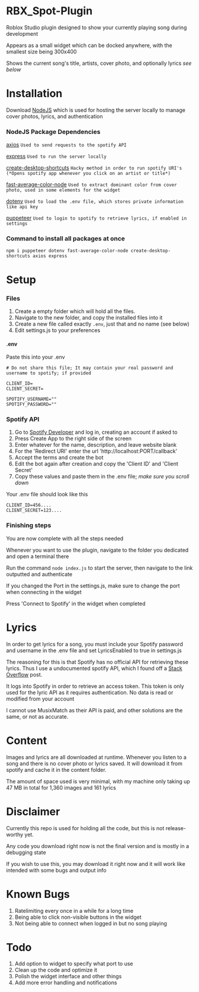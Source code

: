# RBX_Spot-Plugin
Roblox Studio plugin designed to show your currently playing song during development

Appears as a small widget which can be docked anywhere, with the smallest size being 300x400

Shows the current song's title, artists, cover photo, and optionally lyrics *see below*

# Installation
Download [NodeJS](https://nodejs.org/en) which is used for hosting the server locally to manage cover photos, lyrics, and authentication

### NodeJS Package Dependencies
[axios](https://axios-http.com/docs/intro) `Used to send requests to the spotify API`

[express](https://expressjs.com/) `Used to run the server locally`

[create-desktop-shortcuts](https://www.npmjs.com/package/create-desktop-shortcuts) `Hacky method in order to run spotify URI's (*Opens spotify app whenever you click on an artist or title*)`

[fast-average-color-node](https://www.npmjs.com/package/fast-average-color-node?activeTab=readme) `Used to extract dominant color from cover photo, used in some elements for the widget`

[dotenv](https://www.npmjs.com/package/dotenv) `Used to load the .env file, which stores private information like api key`

[puppeteer](https://pptr.dev/) `Used to login to spotify to retrieve lyrics, if enabled in settings`

### Command to install all packages at once
`npm i puppeteer dotenv fast-average-color-node create-desktop-shortcuts axios express`

# Setup
### Files
1. Create a empty folder which will hold all the files.
2. Navigate to the new folder, and copy the installed files into it
3. Create a new file called exactly `.env`, just that and no name (see below)
4. Edit settings.js to your preferences

#### .env
Paste this into your .env
```
# Do not share this file; It may contain your real password and username to spotify; if provided

CLIENT_ID=
CLIENT_SECRET=

SPOTIFY_USERNAME=""
SPOTIFY_PASSWORD=""
```

### Spotify API
1. Go to [Spotify Developer](https://developer.spotify.com/dashboard) and log in, creating an account if asked to
2. Press Create App to the right side of the screen
3. Enter whatever for the name, description, and leave website blank
4. For the 'Redirect URI' enter the url 'http://localhost:PORT/callback'
5. Accept the terms and create the bot
6. Edit the bot again after creation and copy the 'Client ID' and 'Client Secret'
7. Copy these values and paste them in the .env file; *make sure you scroll down*

Your .env file should look like this

```
CLIENT_ID=456....
CLIENT_SECRET=123....
```

### Finishing steps
You are now complete with all the steps needed

Whenever you want to use the plugin, navigate to the folder you dedicated and open a terminal there

Run the command `node index.js` to start the server, then navigate to the link outputted and authenticate

If you changed the Port in the settings.js, make sure to change the port when connecting in the widget

Press 'Connect to Spotify' in the widget when completed

# Lyrics
In order to get lyrics for a song, you must include your Spotify password and username in the .env file and set LyricsEnabled to true in settings.js

The reasoning for this is that Spotify has no official API for retrieving these lyrics. Thus I use a undocumented spotify API, which I found off a [Stack Overflow](https://stackoverflow.com/questions/73704499/get-lyrics-data-from-spotify) post.

It logs into Spotify in order to retrieve an access token. This token is only used for the lyric API as it requires authentication. No data is read or modified from your account

I cannot use MusixMatch as their API is paid, and other solutions are the same, or not as accurate.

# Content
Images and lyrics are all downloaded at runtime. Whenever you listen to a song and there is no cover photo or lyrics saved. It will download it from spotify and cache it in the content folder.

The amount of space used is very minimal, with my machine only taking up 47 MB in total for 1,360 images and 161 lyrics

# Disclaimer
Currently this repo is used for holding all the code, but this is not release-worthy yet.

Any code you download right now is not the final version and is mostly in a debugging state

If you wish to use this, you may download it right now and it will work like intended with some bugs and output info

# Known Bugs
1. Ratelimiting every once in a while for a long time
2. Being able to click non-visible buttons in the widget
3. Not being able to connect when logged in but no song playing

# Todo
1. Add option to widget to specify what port to use
2. Clean up the code and optimize it
3. Polish the widget interface and other things
4. Add more error handling and notifications 
